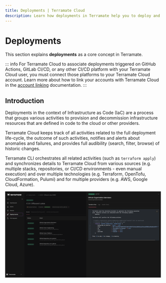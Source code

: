 ```yaml
---
title: Deployments | Terramate Cloud
description: Learn how deployments in Terramate help you to deploy and observe changes with Infrastructure as Code.
---
```


# Deployments

This section explains **deployments** as a core concept in Terramate.

::: info
For Terramate Cloud to associate deployments triggered on GitHub Actions, GitLab CI/CD, or any other CI/CD platform with your Terramate Cloud user, you must connect those platforms to your Terramate Cloud account. Learn more about how to link your accounts
with Terramate Cloud in the [account linking](../profile/account-linking.md) documentation.
:::

## Introduction

Deployments in the context of Infrastructure as Code (IaC) are a process that groups various activities to provision
and decommission infrastructure resources that are defined in code to the cloud or other providers.

Terramate Cloud keeps track of all activities related to the full deployment life-cycle, the outcome of such activities,
notifies and alerts about anomalies and failures, and provides full audibility (search, filter, browse) of historic
changes.

Terramate CLI orchestrates all related activities (such as `terraform apply`) and synchronizes details to
Terramate Cloud from various sources (e.g. multiple stacks, repositories, or CI/CD environments - even manual execution)
and over multiple technologies (e.g. Terraform, OpenTofu, CloudFormation, Pulumi) and for multiple providers
(e.g. AWS, Google Cloud, Azure).

![Deployments in Terramate Cloud](../assets/deployments/overview.png)
